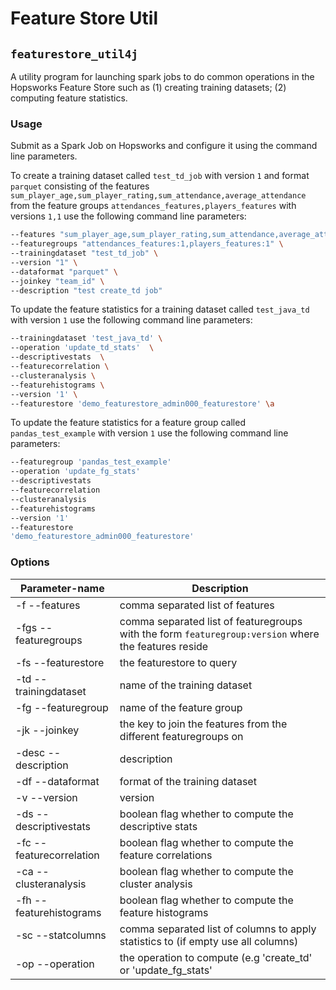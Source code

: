 # Feature Store Util 

## `featurestore_util4j`

A utility program for launching spark jobs to do common operations in the Hopsworks Feature Store such as (1) 
creating training datasets; (2) computing feature statistics.

### Usage

Submit as a Spark Job on Hopsworks and configure it using the command line parameters. 

To create a training dataset called ```test_td_job``` with version ```1``` and format ```parquet``` consisting of the features 
```sum_player_age,sum_player_rating,sum_attendance,average_attendance``` from the feature groups 
```attendances_features,players_features``` with versions ```1,1``` use the following command line parameters:

```bash
--features "sum_player_age,sum_player_rating,sum_attendance,average_attendance" \
--featuregroups "attendances_features:1,players_features:1" \
--trainingdataset "test_td_job" \
--version "1" \
--dataformat "parquet" \
--joinkey "team_id" \
--description "test create_td job"
```

To update the feature statistics for a training dataset called ```test_java_td``` with version ```1``` use the 
following command line parameters:
```bash
--trainingdataset 'test_java_td' \ 
--operation 'update_td_stats'  \
--descriptivestats  \
--featurecorrelation \
--clusteranalysis \
--featurehistograms \
--version '1' \ 
--featurestore 'demo_featurestore_admin000_featurestore' \a
```

To update the feature statistics for a feature group called ```pandas_test_example``` with version ```1``` use the 
following command line parameters:
```bash
--featuregroup 'pandas_test_example' 
--operation 'update_fg_stats' 
--descriptivestats
--featurecorrelation 
--clusteranalysis 
--featurehistograms 
--version '1' 
--featurestore 
'demo_featurestore_admin000_featurestore' 
```
 

### Options

| Parameter-name                        | Description                                                                                                      |
| -----                                 | -----------                                                                                                      |
| -f --features                         | comma separated list of features                                                                                 |
| -fgs --featuregroups                  | comma separated list of featuregroups with the form `featuregroup:version` where the features reside             |
| -fs --featurestore                    | the featurestore to query                                                                                        |
| -td --trainingdataset                 | name of the training dataset                                                                                     |
| -fg --featuregroup                    | name of the feature group                                                  
| -jk  --joinkey                        | the key to join the features from the different featuregroups on                                                 |
| -desc --description                   | description                                                                                                      |
| -df --dataformat                      | format of the training dataset                                                                                   |
| -v --version                          | version                                                                                                          |
| -ds --descriptivestats                | boolean flag whether to compute the descriptive stats                                                            |
| -fc --featurecorrelation              | boolean flag whether to compute the feature correlations                                                         |
| -ca --clusteranalysis                 | boolean flag whether to compute the cluster analysis                                                             |
| -fh --featurehistograms               | boolean flag whether to compute the feature histograms                                                           |
| -sc --statcolumns                     | comma separated list of columns to apply statistics to (if empty use all columns)                                |
| -op --operation                       | the operation to compute (e.g 'create_td' or 'update_fg_stats'                                                   |

